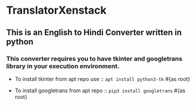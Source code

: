 # TranslatorXenstack

## This is an English to Hindi Converter written in python


### This converter requires you to have tkinter and googletrans library in your execution environment.

* To install tkinter from apt repo use  :: `apt install python3-tk`   #{as root}

* To install googletrans from apt repo  :: `pip3 install googletrans` #{as root}
